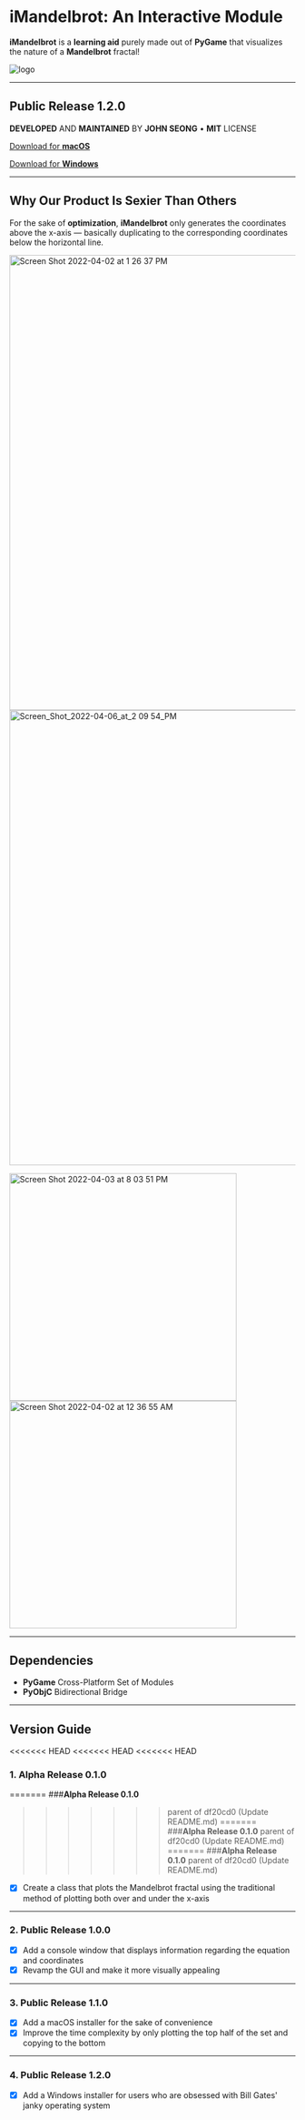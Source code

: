 # iMandelbrot: An Interactive Module
**iMandelbrot** is a **learning aid** purely made out of **PyGame** that visualizes the nature of a **Mandelbrot** fractal!

![logo](https://user-images.githubusercontent.com/35755386/161361789-583ccb1e-7786-4b43-a7b3-f1d0503d7e75.png)

---

## Public Release 1.2.0
**DEVELOPED** AND **MAINTAINED** BY **JOHN SEONG** • **MIT** LICENSE

[Download for **macOS**](https://github.com/wonmor/iMandelbrot-Plotter/raw/main/installer/iMandelbrot_Mac.dmg)

[Download for **Windows**](https://github.com/wonmor/iMandelbrot-Plotter/raw/main/installer/iMandelbrot_Windows.zip)

---
## Why Our Product Is Sexier Than Others

For the sake of **optimization**, **iMandelbrot** only generates the coordinates above the x-axis — basically duplicating to the corresponding coordinates below the horizontal line.

<img width="800" alt="Screen Shot 2022-04-02 at 1 26 37 PM" src="https://user-images.githubusercontent.com/35755386/161394343-fbd4086c-8990-4091-a175-37a529f15bf5.png">

<img width="800" alt="Screen_Shot_2022-04-06_at_2 09 54_PM" src="https://user-images.githubusercontent.com/35755386/162040744-22220e57-149f-4706-a123-998801676992.png">

<p float="left">
  
  <img width="400" alt="Screen Shot 2022-04-03 at 8 03 51 PM" src="https://user-images.githubusercontent.com/35755386/161455118-ec4e5ec3-3572-448d-9ab1-d9beae77ab64.png">
  
  <img width="400" alt="Screen Shot 2022-04-02 at 12 36 55 AM" src="https://user-images.githubusercontent.com/35755386/161366481-94a21a58-4b4b-4c26-81f8-26fd9cd4a3c1.png">
</p>

---

## Dependencies
- **PyGame** Cross-Platform Set of Modules
- **PyObjC** Bidirectional Bridge

---

## Version Guide

<<<<<<< HEAD
<<<<<<< HEAD
<<<<<<< HEAD
### 1. **Alpha Release 0.1.0**
=======
###**Alpha Release 0.1.0**
>>>>>>> parent of df20cd0 (Update README.md)
=======
###**Alpha Release 0.1.0**
>>>>>>> parent of df20cd0 (Update README.md)
=======
###**Alpha Release 0.1.0**
>>>>>>> parent of df20cd0 (Update README.md)

- [x] Create a class that plots the Mandelbrot fractal using the traditional method of plotting both over and under the x-axis

---

### 2. **Public Release 1.0.0**

- [x] Add a console window that displays information regarding the equation and coordinates
- [x] Revamp the GUI and make it more visually appealing

---

### 3. **Public Release 1.1.0**

- [x] Add a macOS installer for the sake of convenience
- [x] Improve the time complexity by only plotting the top half of the set and copying to the bottom

---

### 4. **Public Release 1.2.0**

- [x] Add a Windows installer for users who are obsessed with Bill Gates' janky operating system
